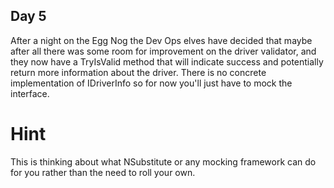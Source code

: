 ## Day 5

After a night on the Egg Nog the Dev Ops elves have decided that maybe after all
there was some room for improvement on the driver validator, and they now have a TryIsValid
method that will indicate success and potentially return more information about the driver.
There is no concrete implementation of IDriverInfo so for now you'll just have to mock the interface.

# Hint

This is thinking about what NSubstitute or any mocking framework can do for you rather
than the need to roll your own.
